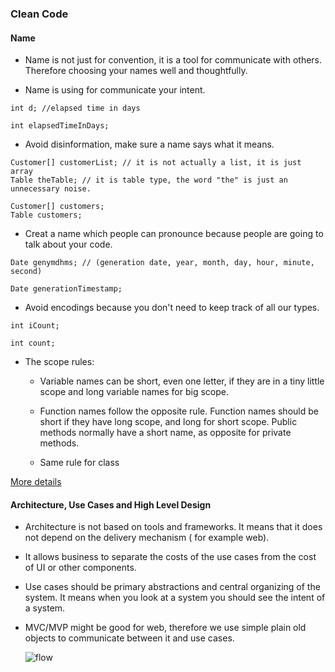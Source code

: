 ### Clean Code


#### Name
  
  + Name is not just for convention, it is a tool for communicate with others. Therefore choosing your names well and thoughtfully.
  
  + Name is using for communicate your intent.
  
  ```
  int d; //elapsed time in days

  int elapsedTimeInDays;
  ```
  
  + Avoid disinformation, make sure a name says what it means.
  
  ```
  Customer[] customerList; // it is not actually a list, it is just array
  Table theTable; // it is table type, the word "the" is just an unnecessary noise.
  
  Customer[] customers;
  Table customers;
  ```
  
  + Creat a name which people can pronounce because people are going to talk about your code.
  
  ```
  Date genymdhms; // (generation date, year, month, day, hour, minute, second)
  
  Date generationTimestamp;
  ```
  
  + Avoid encodings because you don't need to keep track of all our types.
  
  ```
  int iCount;
  
  int count;
  ```
  
  + The scope rules:
  
    + Variable names can be short, even one letter, if they are in a tiny little scope and long variable names for big scope.
    
    + Function names follow the opposite rule. Function names should be short if they have long scope, and long for short scope. Public methods normally have a short name, as opposite for private methods.
    
    + Same rule for class

  [More details](http://www.itiseezee.com/?p=83)
#### Architecture, Use Cases and High Level Design

  + Architecture is not based on tools and frameworks. It means that it does not depend on the delivery mechanism ( for example web).
  
  + It allows business to separate the costs of the use cases from the cost of UI or other components.
  
  + Use cases should be primary abstractions and central organizing of the system. It means when you look at a system you should see the intent of a system.
  
  + MVC/MVP might be good for web, therefore we use simple plain old objects to communicate between it and use cases.

    ![flow](https://www.insaneprogramming.be/img/CleanArchitectureDesign.png)
